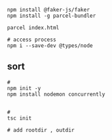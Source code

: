 


```shell
npm install @faker-js/faker
npm install -g parcel-bundler

parcel index.html 

# access process
npm i --save-dev @types/node
```


## sort

```shell
# 
npm init -y
npm install nodemon concurrently


# 
tsc init

# add rootdir , outdir



```